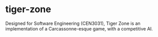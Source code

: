 # tiger-zone
Designed for Software Engineering (CEN3031), Tiger Zone is an implementation of a Carcassonne-esque game, with a competitive AI.
